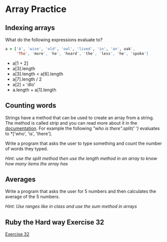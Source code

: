 # Array Practice

## Indexing arrays

What do the following expressions evaluate to?

```ruby
a = ['A', 'wise', 'old', 'owl', 'lived', 'in', 'an', oak',
     'The', 'more', 'he', 'heard', 'the', 'less', 'he', 'spoke']
```

- a[1 + 2]
- a[3].length
- a[3].length < a[6].length
- a[7].length / 2
- a[2] + 'dlo'
- a.length + a[1].length

## Counting words

Strings have a method that can be used to create an array from a string. The method is called *strip* and you can read more about it in the [documentation](https://ruby-doc.org/core-2.2.0/String.html#method-i-split). For example the following *"who is there".split(' ')* evaluates to *['who', 'is', 'there'].

Write a program that asks the user to type something and count the number of words they typed.

_Hint: use the split method then use the length method in an array to know how many items the array has_

## Averages

Write a program that asks the user for 5 numbers and then calculates the average of the 5 numbers.

_Hint: Use ranges like in class and use the sum method in arrays_

## Ruby the Hard way Exercise 32
[Exercise 32](https://learnrubythehardway.org/book/ex32.html)
